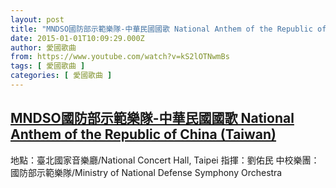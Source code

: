 ```yaml
---
layout: post
title: "MNDSO國防部示範樂隊-中華民國國歌 National Anthem of the Republic of China (Taiwan)"
date: 2015-01-01T10:09:29.000Z
author: 愛國歌曲
from: https://www.youtube.com/watch?v=kS2lOTNwmBs
tags: [ 愛國歌曲 ]
categories: [ 愛國歌曲 ]
---
```

<!--1420106969000-->
[MNDSO國防部示範樂隊-中華民國國歌 National Anthem of the Republic of China (Taiwan)](https://www.youtube.com/watch?v=kS2lOTNwmBs)
------

<div>
地點：臺北國家音樂廳/National Concert Hall, Taipei 指揮：劉佑民 中校樂團：國防部示範樂隊/Ministry of National Defense Symphony Orchestra
</div>

